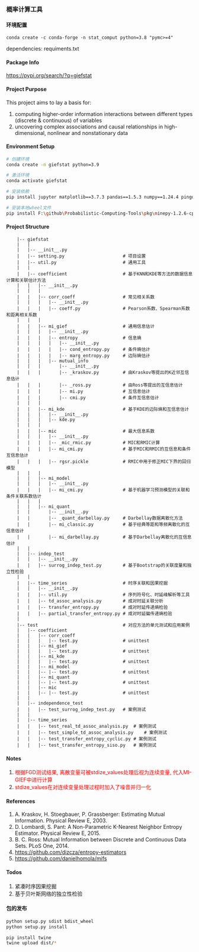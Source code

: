 ### 概率计算工具

#### 环境配置

```
conda create -c conda-forge -n stat_comput python=3.8 "pymc>=4"
```

dependencies: requiments.txt

#### Package Info

https://pypi.org/search/?q=giefstat

#### Project Purpose

This project aims to lay a basis for:
1. computing higher-order information interactions between different types (discrete & continuous) of variables
2. uncovering complex associations and causal relationships in high-dimensional, nonlinear and nonstationary data

#### Environment Setup

```bash
# 创建环境
conda create -n giefstat python=3.9

# 激活环境
conda activate giefstat

# 安装依赖
pip install jupyter matplotlib==3.7.3 pandas==1.5.3 numpy==1.24.4 pingouin==0.5.4 scikit-learn==0.24.0 scipy==1.10.1 arviz==0.15.1 category_encoders==2.6.3

# 安装本地wheel文件
pip install F:\github\Probabilistic-Computing-Tools\pkg\minepy-1.2.6-cp39-cp39-win_amd64.whl
```

#### Project Structure

```
    |-- giefstat
    |   |
    |   |-- __init__.py
    |   |-- setting.py                      # 项目设置
    |   |-- util.py                         # 通用工具
    |   |
    |   |-- coefficient                     # 基于KNN和KDE等方法的数据信息计算和关联估计方法
    |   |   |-- __init__.py
    |   |   |
    |   |   |-- corr_coeff                  # 常见相关系数
    |   |   |   |-- __init__.py
    |   |   |   |-- coeff.py                # Pearson系数、Spearman系数和距离相关系数
    |   |   |
    |   |   |-- mi_gief                     # 通用信息估计
    |   |   |   |-- __init__.py
    |   |   |   |-- entropy                 # 信息熵
    |   |   |   |   |-- __init__.py
    |   |   |   |   |-- cond_entropy.py     # 条件熵估计
    |   |   |   |   |-- marg_entropy.py     # 边际熵估计
    |   |   |   |-- mutual_info
    |   |   |       |-- __init__.py
    |   |   |       |-- _kraskov.py         # 由Kraskov等提出的K近邻互信息估计
    |   |   |       |-- _ross.py            # 由Ross等提出的互信息估计
    |   |   |       |-- mi.py               # 互信息估计
    |   |   |       |-- cmi.py              # 条件互信息估计
    |   |   |
    |   |   |-- mi_kde                      # 基于KDE的边际熵和互信息估计
    |   |   |   |-- __init__.py
    |   |   |   |-- kde.py  
    |   |   |
    |   |   |-- mic                         # 最大信息系数
    |   |   |   |-- __init__.py
    |   |   |   |-- _mic_rmic.py            # MIC和RMIC计算
    |   |   |   |-- mi_cmi.py               # 基于MIC和RMIC的互信息和条件互信息估计
    |   |   |   |-- rgsr.pickle             # RMIC中用于修正MIC下界的回归模型
    |   |   |
    |   |   |-- mi_model
    |   |   |   |-- __init__.py
    |   |   |   |-- mi_cmi.py               # 基于机器学习预测模型的关联和条件关联系数估计
    |   |   |
    |   |   |-- mi_quant
    |   |       |-- __init__.py
    |   |       |-- _quant_darbellay.py     # Darbellay数据离散化方法
    |   |       |-- mi_classic.py           # 基于经典等距和等频离散化的互信息估计
    |   |       |-- mi_darbellay.py         # 基于Darbellay离散化的互信息估计
    |   |   
    |   |-- indep_test
    |   |   |-- __init__.py
    |   |   |-- surrog_indep_test.py        # 基于Bootstrap的关联度量和独立性检验
    |   |
    |   |-- time_series                     # 时序关联和因果挖掘
    |   |   |-- __init__.py
    |   |   |-- util.py                     # 序列符号化、时延峰解析等工具
    |   |   |-- td_assoc_analysis.py        # 成对时延关联分析
    |   |   |-- transfer_entropy.py         # 成对时延传递熵检验
    |   |   |-- partial_transfer_entropy.py # 成对时延偏传递熵检验
    |   
    |-- test                                # 对应方法的单元测试和应用案例
    |   |-- coefficient
    |   |   |-- corr_coeff
    |   |   |   |-- test.py                 # unittest
    |   |   |-- mi_gief
    |   |   |   |-- test.py                 # unittest
    |   |   |-- mi_kde
    |   |   |   |-- test.py                 # unittest
    |   |   |-- mi_model
    |   |   |-- |-- test.py                 # unittest
    |   |   |-- mi_quant
    |   |   |-- |-- test.py                 # unittest
    |   |   |-- mic
    |   |   |-- |-- test.py                 # unittest
    |   |
    |   |-- independence_test
    |   |   |-- test_surrog_indep_test.py   # 案例测试
    |   |
    |   |-- time_series
    |   |   |-- test_real_td_assoc_analysis.py  # 案例测试
    |   |   |-- test_simple_td_assoc_analysis.py    # 案例测试
    |   |   |-- test_transfer_entropy_cyclic.py # 案例测试
    |   |   |-- test_transfer_entropy_siso.py   # 案例测试
```
   
#### Notes

1. <font color="red">根据FGD测试结果, 离散变量可被stdize_values处理后视为连续变量, 代入MI-GIEF中进行计算</font>
2. <font color="red">stdize_values在对连续变量处理过程时加入了噪音并归一化</font>


#### References

1. A. Kraskov, H. Stoegbauer, P. Grassberger: Estimating Mutual Information. Physical Review E, 2003.
2. D. Lombardi, S. Pant: A Non-Parametric K-Nearest Neighbor Entropy Estimator. Physical Review E, 2015.
3. B. C. Ross: Mutual Information between Discrete and Continuous Data Sets. PLoS One, 2014.
4. https://github.com/dizcza/entropy-estimators
5. https://github.com/danielhomola/mifs

#### Todos

1. 紧凑时序因果挖掘
2. 基于贝叶斯网络的独立性检验

#### 包的发布

```bash
python setup.py sdist bdist_wheel
python setup.py install

pip install twine
twine upload dist/*
```

